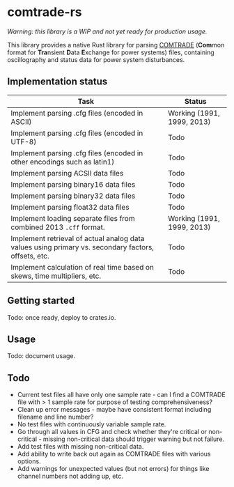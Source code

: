 # comtrade-rs

*Warning: this library is a WIP and not yet ready for production usage.*

This library provides a native Rust library for parsing [COMTRADE](https://en.wikipedia.org/wiki/Comtrade) (**Com**mon format for **Tra**nsient **D**ata **E**xchange for power systems) files, containing oscillography and status data for power system disturbances.

## Implementation status

| Task | Status |
| ---- | ------ |
| Implement parsing .cfg files (encoded in ASCII) | Working (1991, 1999, 2013) |
| Implement parsing .cfg files (encoded in UTF-8) | Todo |
| Implement parsing .cfg files (encoded in other encodings such as latin1) | Todo |
| Implement parsing ACSII data files | Todo |
| Implement parsing binary16 data files | Todo |
| Implement parsing binary32 data files | Todo |
| Implement parsing float32 data files | Todo |
| Implement loading separate files from combined 2013 `.cff` format. | Working (1991, 1999, 2013) |
| Implement retrieval of actual analog data values using primary vs. secondary factors, offsets, etc. | Todo |
| Implement calculation of real time based on skews, time multipliers, etc. | Todo |

## Getting started

Todo: once ready, deploy to crates.io.

## Usage

Todo: document usage.

## Todo

- Current test files all have only one sample rate - can I find a COMTRADE file with > 1 sample rate for purpose of testing comprehensiveness?
- Clean up error messages - maybe have consistent format including filename and line number?
- No test files with continuously variable sample rate.
- Go through all values in CFG and check whether they're critical or non-critical - missing non-critical data should trigger warning but not failure.
- Add test files with missing non-critical data.
- Add ability to write back out again as COMTRADE files with various options.
- Add warnings for unexpected values (but not errors) for things like channel numbers not adding up, etc.